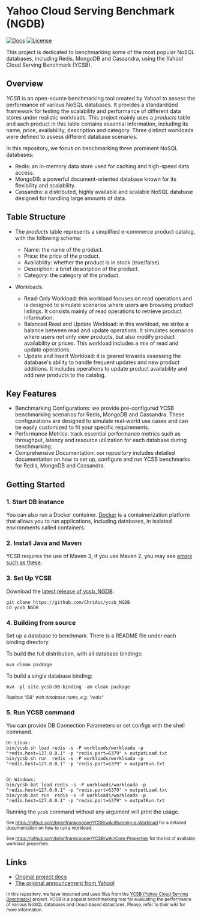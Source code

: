 # Yahoo Cloud Serving Benchmark (NGDB)

[![Docs](https://img.shields.io/badge/docs-reference-blue.svg)](https://github.com/brianfrankcooper/YCSB/wiki)
[![License](https://img.shields.io/badge/license-Apache--2.0-green.svg)](https://github.com/ChriAsc/ycsb_NGDB/blob/main/LICENSE.txt)

This project is dedicated to benchmarking some of the most popular NoSQL databases, including Redis, MongoDB and Cassandra, using the Yahoo! Cloud Serving Benchmark (YCSB).


## Overview

*YCSB* is an open-source benchmarking tool created by Yahoo! to assess the performance of various NoSQL databases. It provides a standardized framework for testing the scalability and performance of different data stores under realistic workloads. This project mainly uses a *products* table and aach product in this table contains essential information, including its name, price, availability, description and category. Three distinct workloads were defined to assess different database scenarios.

In this repository, we focus on benchmarking three prominent NoSQL databases:
- Redis: an in-memory data store used for caching and high-speed data access.
- MongoDB: a powerful document-oriented database known for its flexibility and scalability.
- Cassandra: a distributed, highly available and scalable NoSQL database designed for handling large amounts of data.


## Table Structure

- The *products* table represents a simplified e-commerce product catalog, with the following schema:
    - Name: the name of the product.
    - Price: the price of the product.
    - Availability: whether the product is in stock (true/false).
    - Description: a brief description of the product.
    - Category: the category of the product.

- Workloads:

    - Read-Only Workload: this workload focuses on read operations and is designed to simulate scenarios where users are browsing product listings. It consists mainly of read operations to retrieve product information.
    - Balanced Read and Update Workload: in this workload, we strike a balance between read and update operations. It simulates scenarios where users not only view products, but also modify product availability or prices. This workload includes a mix of read and update operations.
    - Update and Insert Workload: it is geared towards assessing the database's ability to handle frequent updates and new product additions. It includes operations to update product availability and add new products to the catalog.

## Key Features

- Benchmarking Configurations: we provide pre-configured YCSB benchmarking scenarios for Redis, MongoDB and Cassandra. These configurations are designed to simulate real-world use cases and can be easily customized to fit your specific requirements.
- Performance Metrics: track essential performance metrics such as throughput, latency and resource utilization for each database during benchmarking.
- Comprehensive Documentation: our repository includes detailed documentation on how to set up, configure and run YCSB benchmarks for Redis, MongoDB and Cassandra.


## Getting Started

### 1. Start DB instance
You can also run a Docker container. [Docker](https://www.docker.com/get-started/) is a containerization platform that allows you to run applications, including databases, in isolated environments called containers. 

### 2. Install Java and Maven
YCSB requires the use of Maven 3; if you use Maven 2, you may see [errors such as these](https://github.com/brianfrankcooper/YCSB/issues/406).

### 3. Set Up YCSB
Download the [latest release of ycsb_NGDB](https://github.com/ChriAsc/ycsb_NGDB/releases):

    git clone https://github.com/ChriAsc/ycsb_NGDB
    cd ycsb_NGDB
    
    
### 4. Building from source
Set up a database to benchmark. There is a README file under each binding directory.

To build the full distribution, with all database bindings:

    mvn clean package

To build a single database binding:

    mvn -pl site.ycsb:DB-binding -am clean package
    
<sub>*Replace "DB" with database name, e.g. "redis"*</sub>

### 5. Run YCSB command
You can provide DB Connection Parameters or set configs with the shell command.

    On Linux:
    bin/ycsb.sh load redis -s -P workloads/workloada -p "redis.host=127.0.0.1" -p "redis.port=6379" > outputLoad.txt
    bin/ycsb.sh run  redis -s -P workloads/workloada -p "redis.host=127.0.0.1" -p "redis.port=6379" > outputRun.txt

    
    On Windows:
    bin/ycsb.bat load redis -s -P workloads/workloada -p "redis.host=127.0.0.1" -p "redis.port=6379" > outputLoad.txt
    bin/ycsb.bat run  redis -s -P workloads/workloada -p "redis.host=127.0.0.1" -p "redis.port=6379" > outputRun.txt

  Running the `ycsb` command without any argument will print the usage. 
   
  <sub>See https://github.com/brianfrankcooper/YCSB/wiki/Running-a-Workload for a detailed documentation on how to run a workload.</sub>
  
  <sub>See https://github.com/brianfrankcooper/YCSB/wiki/Core-Properties for the list of available workload properties.</sub>


Links
-----

* [Original project docs](https://github.com/brianfrankcooper/YCSB/wiki)
* [The original announcement from Yahoo!](https://labs.yahoo.com/news/yahoo-cloud-serving-benchmark/)

<sub>In this repository, we have imported and used files from the [YCSB (Yahoo Cloud Serving Benchmark)](https://github.com/brianfrankcooper/YCSB) project. YCSB is a popular benchmarking tool for evaluating the performance of various NoSQL databases and cloud-based datastores. Please, refer to their wiki for more information. </sub> 
